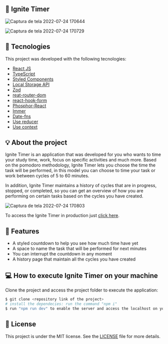 ## 🔖 Ignite Timer
![Captura de tela 2022-07-24 170644](https://user-images.githubusercontent.com/56702492/180665288-5e743bb0-afe5-4fc7-8982-d93c47982f1b.png)

![Captura de tela 2022-07-24 170729](https://user-images.githubusercontent.com/56702492/180665296-1a9ad2e9-f888-4b62-a3e5-2a8d52de44cc.png)

## 🔧 Tecnologies

This project was developed with the following tecnologies:

- [React JS](https://reactjs.org)
- [TypeScript](https://www.typescriptlang.org/)
- [Styled Components](https://styled-components.com/)
- [Local Storage API](https://developer.mozilla.org/en-US/docs/Web/API/Window/localStorage)
- [Zod](https://github.com/colinhacks/zod)
- [reat-router-dom](https://www.npmjs.com/package/react-router-dom)
- [react-hook-form](https://react-hook-form.com/)
- [Phosphor-React](https://phosphoricons.com/)
- [Immer](https://github.com/immerjs/immer)
- [Date-fns](https://date-fns.org/)
- [Use reducer](https://www.w3schools.com/react/react_usereducer.asp)
- [Use context](https://www.w3schools.com/react/react_usecontext.asp)

## 💡 About the project 
Ignite Timer is an application that was developed for you who wants to time your study time, work, focus on specific activities and much more. Based on the pomodoro methodology, Ignite Timer lets you choose the time the task will be performed, in this model you can choose to time your task or work between cycles of 5 to 60 minutes.

In addition, Ignite Timer maintains a history of cycles that are in progress, stopped, or completed, so you can get an overview of how you are performing on certain tasks based on the cycles you have created.

![Captura de tela 2022-07-24 170803](https://user-images.githubusercontent.com/56702492/180665301-3e134122-1d47-479a-a655-15ea8a908263.png)

To access the Ignite Timer in production just <a href="ignite-timer-tawny.vercel.app">click here<a>.

## 🚀 Features
<ul>
  <li>
    A styled countdown to help you see how much time  have yet
  </li>
  <li>
    A space to name the task that will be performed for next minutes
  </li>
  <li>
    You can interrupt the countdown in any moment
  </li>
  <li>
    A history page that maintain all the cycles you have created
  </li>
</ul>

## 💻 How to execute Ignite Timer on your machine

Clone the project and access the project folder to execute the application:

```bash
$ git clone <repository link of the project>
# install the dependecies: run the command "npm i"
$ run "npm run dev" to enable the server and access the localhost on your browser
```


## 📝 License

This project is under the MIT license. See the [LICENSE](LICENSE.md) file for more details.
